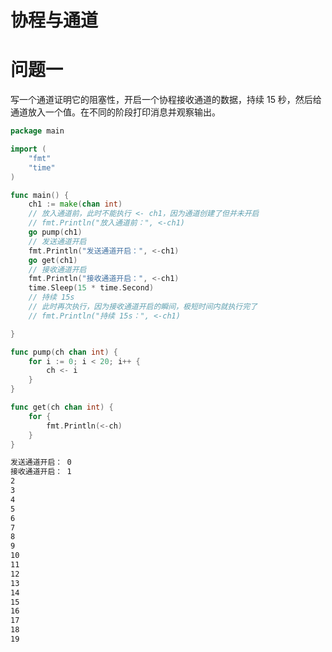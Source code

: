 # 协程与通道

# 问题一

写一个通道证明它的阻塞性，开启一个协程接收通道的数据，持续 15 秒，然后给通道放入一个值。在不同的阶段打印消息并观察输出。

```go
package main

import (
	"fmt"
	"time"
)

func main() {
	ch1 := make(chan int)
	// 放入通道前，此时不能执行 <- ch1，因为通道创建了但并未开启
	// fmt.Println("放入通道前：", <-ch1)
	go pump(ch1)
	// 发送通道开启
	fmt.Println("发送通道开启：", <-ch1)
	go get(ch1)
	// 接收通道开启
	fmt.Println("接收通道开启：", <-ch1)
	time.Sleep(15 * time.Second)
	// 持续 15s
	// 此时再次执行，因为接收通道开启的瞬间，极短时间内就执行完了
	// fmt.Println("持续 15s：", <-ch1)

}

func pump(ch chan int) {
	for i := 0; i < 20; i++ {
		ch <- i
	}
}

func get(ch chan int) {
	for {
		fmt.Println(<-ch)
	}
}
```

```bash
发送通道开启： 0
接收通道开启： 1
2
3
4
5
6
7
8
9
10
11
12
13
14
15
16
17
18
19
```

